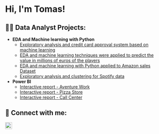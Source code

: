 <h1>Hi, I'm Tomas!</h1>

<h2>👨‍💻 Data Analyst Projects:</h2>

- <b>EDA and Machine learning with Python</b>
  - [Exploratory analysis and credit card approval system based on machine learning](https://github.com/tomsierra77/Credit_card_project)
  - [EDA and machine learning techniques were applied to predict the value in millions of euros of the players](https://github.com/tomsierra77/Fifa_21_project)
  - [EDA and machine learning with Python applied to Amazon sales Dataset](https://github.com/tomsierra77/Amazon_sales_project)
  - [Exploratory analysis and clustering for Spotify data](https://github.com/tomsierra77/Spotify_project)
- <b>Power BI</b>
  - [Interactive report - Aventure Work](https://github.com/tomsierra77/Adventure_report_power_BI)
  - [Interactive report - Pizza Store](https://github.com/tomsierra77/Pizza_report_Power_BI)
  - [Interactive report - Call Center](https://github.com/tomsierra77/Call_center_project/)

<h2> 🤳 Connect with me:</h2>

[<img align="left" alt="Tomas Sierra | LinkedIn" width="22px" src="https://cdn.jsdelivr.net/npm/simple-icons@v3/icons/linkedin.svg" />][linkedin]

[linkedin]: https://www.linkedin.com/in/tomas-sierra-data-analyst/


